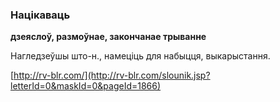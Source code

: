 ### Націкаваць
**дзеяслоў, размоўнае, закончанае трыванне**

Нагледзеўшы што-н., намеціць для набыцця, выкарыстання.

<a rel="author">[http://rv-blr.com/](http://rv-blr.com/slounik.jsp?letterId=0&maskId=0&pageId=1866)</a>
